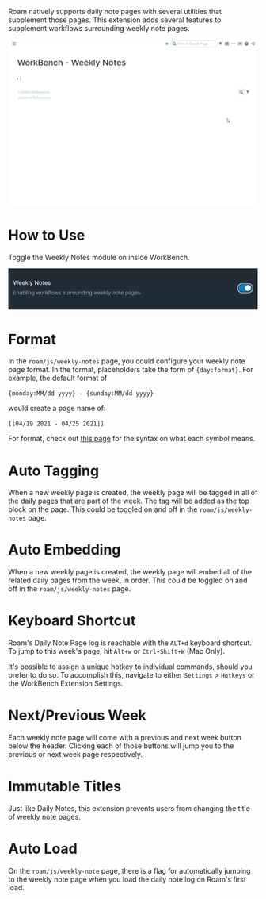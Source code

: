 Roam natively supports daily note pages with several utilities that supplement those pages. This extension adds several features to supplement workflows surrounding weekly note pages.

![](media/short-demo-weekly-note.gif)

# How to Use

Toggle the Weekly Notes module on inside WorkBench.

![](media/toggle-weekly-notes.png)

# Format

In the `roam/js/weekly-notes` page, you could configure your weekly note page format. In the format, placeholders take the form of `{day:format}`. For example, the default format of

```plain text
{monday:MM/dd yyyy} - {sunday:MM/dd yyyy}
```

would create a page name of:

```plain text
[[04/19 2021 - 04/25 2021]]
```

For format, check out [this page](https://date-fns.org/v2.21.1/docs/format) for the syntax on what each symbol means.

# Auto Tagging

When a new weekly page is created, the weekly page will be tagged in all of the daily pages that are part of the week. The tag will be added as the top block on the page. This could be toggled on and off in the `roam/js/weekly-notes` page.

# Auto Embedding

When a new weekly page is created, the weekly page will embed all of the related daily pages from the week, in order. This could be toggled on and off in the `roam/js/weekly-notes` page.

# Keyboard Shortcut

Roam's Daily Note Page log is reachable with the `ALT+d` keyboard shortcut. To jump to this week's page, hit `Alt+w` or `Ctrl+Shift+W` (Mac Only).

It's possible to assign a unique hotkey to individual commands, should you prefer to do so. To accomplish this, navigate to either `Settings` > `Hotkeys` or the WorkBench Extension Settings.

# Next/Previous Week

Each weekly note page will come with a previous and next week button below the header. Clicking each of those buttons will jump you to the previous or next week page respectively.

# Immutable Titles

Just like Daily Notes, this extension prevents users from changing the title of weekly note pages.

# Auto Load

On the `roam/js/weekly-note` page, there is a flag for automatically jumping to the weekly note page when you load the daily note log on Roam's first load.
